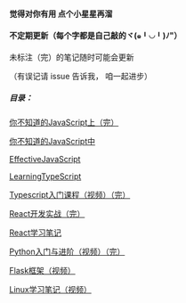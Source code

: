 #### 觉得对你有用 点个小星星再溜

#### 不定期更新（每个字都是自己敲的ヾ(๑╹◡╹)ﾉ"）

  未标注（完）的笔记随时可能会更新

（有误记请 issue 告诉我， 咱一起进步）



##### 目录：

[你不知道的JavaScript上（完）](https://github.com/boenfu/BoenNote/blob/master/%E4%BD%A0%E4%B8%8D%E7%9F%A5%E9%81%93%E7%9A%84JavaScript%E4%B8%8A%EF%BC%88%E5%AE%8C%EF%BC%89.md)

[你不知道的JavaScript中](https://github.com/boenfu/BoenNote/blob/master/%E4%BD%A0%E4%B8%8D%E7%9F%A5%E9%81%93%E7%9A%84JavaScript%E4%B8%AD.md)

[EffectiveJavaScript](https://github.com/boenfu/BoenNote/blob/master/EffectiveJavaScript.md)

[LearningTypeScript](https://github.com/boenfu/BoenNote/blob/master/LearningTypeScript.md)

[Typescript入门课程（视频）（完）](https://github.com/boenfu/BoenNote/blob/master/Typescript%E5%85%A5%E9%97%A8%E8%AF%BE%E7%A8%8B%EF%BC%88%E8%A7%86%E9%A2%91%EF%BC%89%EF%BC%88%E5%AE%8C%EF%BC%89.md)

[React开发实战（完）](https://github.com/boenfu/BoenNote/blob/master/React%E5%BC%80%E5%8F%91%E5%AE%9E%E6%88%98%EF%BC%88%E5%AE%8C%EF%BC%89.md)

[React学习笔记](https://github.com/boenfu/BoenNote/blob/master/React%E5%AD%A6%E4%B9%A0%E7%AC%94%E8%AE%B0.md)

[Python入门与进阶（视频）（完）](https://github.com/boenfu/BoenNote/blob/master/Python%E5%85%A5%E9%97%A8%E4%B8%8E%E8%BF%9B%E9%98%B6%EF%BC%88%E8%A7%86%E9%A2%91%EF%BC%89%EF%BC%88%E5%AE%8C%EF%BC%89/Python%E5%85%A5%E9%97%A8.md)

[Flask框架（视频）](
https://github.com/boenfu/BoenNote/blob/master/Flask%E6%A1%86%E6%9E%B6%EF%BC%88%E8%A7%86%E9%A2%91%EF%BC%89/Flask%E6%A1%86%E6%9E%B6.md)

[Linux学习笔记（视频）](https://github.com/boenfu/BoenNote/blob/master/Linux%E5%AD%A6%E4%B9%A0%E7%AC%94%E8%AE%B0%EF%BC%88%E8%A7%86%E9%A2%91%EF%BC%89.md)

